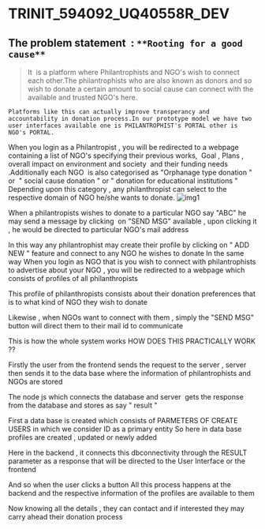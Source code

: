# TRINIT_594092_UQ40558R_DEV
## The problem statement  : ```**Rooting for a good cause** ```

> It  is a platform where Philantrophists and NGO's wish to connect each other.The philantrophists who are also known as donors and so wish to donate a certain amount to social cause can connect with the available and trusted NGO's here.

`Platforms like this can actually improve transperancy and accountability in donation process.In our prototype model we have two user interfaces available one is PHILANTROPHIST's PORTAL other is NGO's PORTAL.`

When you login as a Philantropist , you will be redirected to a webpage containing a list of NGO's specifying their previous works,  Goal , Plans , overall impact on environment and society  and their funding needs .Additionally each NGO  is also categorised as "Orphanage type donation " or  " social cause donation " or " donation for educational institutions " 
Depending upon this category , any philanthropist can select to the respective domain of NGO he/she wants to donate.
![img1](https://user-images.githubusercontent.com/125118272/218262586-bfbe4933-31e0-4388-bfa7-af0cbed89fa5.jpg)


When a philantropists wishes to donate to a particular NGO say "ABC" he may send a message by clicking  on "SEND MSG"
available , upon clicking it , he would be directed to particular NGO's mail address 

In this way any philantrophist may create their profile by clicking on " ADD NEW " feature and connect to any NGO he wishes to donate
In the same way 
When you login as NGO that is you wish to connect with philantrophists to advertise about your NGO , you will be redirected to a webpage which consists of profiles of all philanthropists 


This profile of philanthropists consists about their donation preferences that is to what kind of NGO they wish to donate 

Likewise , when NGOs want to connect with them , simply the "SEND MSG" button will direct them to their mail id to communicate 

This is how the whole system works
HOW DOES THIS PRACTICALLY WORK ?? 

Firstly the user from the frontend sends the request to the server , server then sends it to the data base where the information of philantrophists and NGOs are stored 

The node js which connects the database and server  gets the response from the database and stores as say " result " 

First a data base is created which consists of PARMETERS OF CREATE USERS in which we consider ID as a primary entity 
So here in data base profiles are created , updated or newly added 

Here in the backend , it connects this dbconnectivity through the RESULT parameter as a response that will be directed to the User Interface or the frontend 

And so when the user clicks a button 
All this process happens at the backend and the respective information of the profiles are available to them 

Now knowing all the details , they can contact and if interested they may carry ahead their donation process

